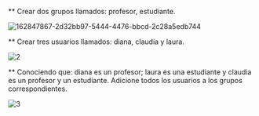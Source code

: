 ** Crear dos grupos llamados: profesor, estudiante.

![162847867-2d32bb97-5444-4476-bbcd-2c28a5edb744](https://user-images.githubusercontent.com/101083474/171959205-29942a4a-62c2-44f5-b732-21e00032cfda.png)

** Crear tres usuarios llamados: diana, claudia y laura.

![2](https://user-images.githubusercontent.com/101083474/171959705-e584c7d7-f810-4cdf-b7ce-33e9307da269.png)

** Conociendo que: diana es un profesor; laura es una estudiante y claudia es un profesor y un estudiante. Adicione todos los usuarios a los grupos correspondientes.

![3](https://user-images.githubusercontent.com/101083474/171959778-e4c48d43-250e-4196-86ca-fcfcc3d14816.png)
